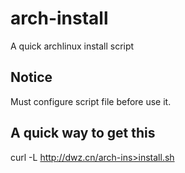 arch-install
============

A quick archlinux install script

## Notice

Must configure script file before use it.

## A quick way to get this

curl -L http://dwz.cn/arch-ins>install.sh
